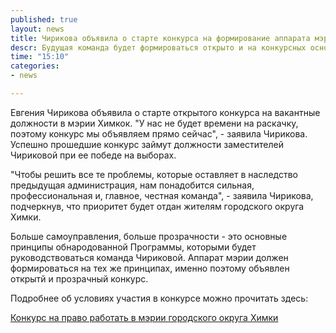 ```yaml
---
published: true
layout: news
title: Чирикова объявила о старте конкурса на формирование аппарата мэрии 
descr: Будущая команда будет формироваться открыто и на конкурсных основах, заявила Евгения Чирикова. Конкурс на замещение ключевых позиций уже открыт. 
time: "15:10"
categories:
- news

---
```


Евгения Чирикова объявила о старте открытого конкурса на вакантные должности в мэрии Химкок. "У нас не будет времени на раскачку, поэтому конкурс мы объявляем прямо сейчас", - заявила Чирикова. Успешно прошедшие конкурс займут должности заместителей Чириковой при ее победе на выборах.

"Чтобы решить все те проблемы, которые оставляет в наследство предыдущая администрация, нам понадобится сильная, профессиональная и, главное, честная команда", - заявила Чирикова, подчеркнув, что приоритет будет отдан жителям городского округа Химки.

Больше самоуправления, больше прозрачности - это основные принципы обнародованной Программы, которыми будет руководствоваться команда Чириковой. Аппарат мэрии должен формироваться на тех же принципах, именно поэтому объявлен открытй и прозрачный конкурс.

Подробнее об условиях участия в конкурсе можно прочитать здесь:

<a href="http://echirikova.ru/competition.html#.UEXTfyLRHIU" target="_blank">Конкурс на право работать в мэрии городского округа Химки</a>